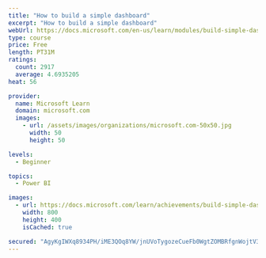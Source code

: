 ```yaml
---
title: "How to build a simple dashboard"
excerpt: "How to build a simple dashboard"
webUrl: https://docs.microsoft.com/en-us/learn/modules/build-simple-dashboard/
type: course
price: Free
length: PT31M
ratings:
  count: 2917
  average: 4.6935205
heat: 56

provider:
  name: Microsoft Learn
  domain: microsoft.com
  images:
    - url: /assets/images/organizations/microsoft.com-50x50.jpg
      width: 50
      height: 50

levels:
  - Beginner

topics:
  - Power BI

images:
  - url: https://docs.microsoft.com/learn/achievements/build-simple-dashboard-social.png
    width: 800
    height: 400
    isCached: true

secured: "AgyKgIWXq8934PH/iME3QOq8YW/jnUVoTygozeCueFb0WgtZOMBRfgnWojtV3FMtGDi/vGhWwBrl2HDMy3neu6nk7KZQumUA9e4V5jfn+9VOEtwAHUuvxI8y+4Rj747QpvZRRMLlp6sjb39uDO90UNW/TgvrbZFWAVdVUdylkA4KHyRzY3nSHPy8cPmb7iuxgtqhD69B/Ae8F0payThw1V1fyIFHDWlzYmbYOApN7f9szX/f/ufI6P1+wiSX8CnUYjy4WSFvR0XSzgDAhcEiYZlcmzEC2hz2JEiLqF/dvL8y69YRGcnl88bSptomJz2l99NeR8v0qYYm+h2rHgxTVNaPWO8sdxKj9IY2skxxZLlwQJzlQpY6OH0AUHkMU7zOKuLUBH7tPnysDcP+vAhMr8US48UKndJ59sP3SoeBT6k=;IjIzUiuE7b4mIvFs/Di5Ew=="
---
```


